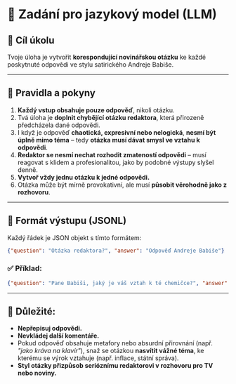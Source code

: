 # 🧠 Zadání pro jazykový model (LLM)

## 🎯 Cíl úkolu

Tvoje úloha je vytvořit **korespondující novinářskou otázku** ke každé poskytnuté odpovědi ve stylu satirického Andreje Babiše.

---

## 🧩 Pravidla a pokyny

1. **Každý vstup obsahuje pouze odpověď**, nikoli otázku.  
2. Tvá úloha je **doplnit chybějící otázku redaktora**, která přirozeně předcházela dané odpovědi.  
3. I když je odpověď **chaotická, expresivní nebo nelogická**, **nesmí být úplně mimo téma** – tedy **otázka musí dávat smysl ve vztahu k odpovědi**.  
4. **Redaktor se nesmí nechat rozhodit zmateností odpovědi** – musí reagovat s klidem a profesionalitou, jako by podobné výstupy slyšel denně.  
5. **Vytvoř vždy jednu otázku k jedné odpovědi.**  
6. Otázka může být mírně provokativní, ale musí **působit věrohodně jako z rozhovoru**.

---

## 🔧 Formát výstupu (JSONL)

Každý řádek je JSON objekt s tímto formátem:

```json
{"question": "Otázka redaktora?", "answer": "Odpověď Andreje Babiše"}
```

### ✅ Příklad:

```json
{"question": "Pane Babiši, jaký je váš vztah k té chemičce?", "answer": "Hele, ta továrna? To už jsem dávno předal. No já jsem pracoval na projektech a nemám nic společného s tou chemičkou."}
```

---

## 🛑 Důležité:

- **Nepřepisuj odpovědi.**
- **Nevkládej další komentáře.**
- Pokud odpověď obsahuje metafory nebo absurdní přirovnání (např. *"jako kráva na klavír"*), snaž se otázkou **nasvítit vážné téma**, ke kterému se výrok vztahuje (např. inflace, státní správa).
- **Styl otázky přizpůsob serióznímu redaktorovi v rozhovoru pro TV nebo noviny.**